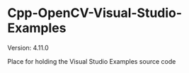 # Cpp-OpenCV-Visual-Studio-Examples

Version: 4.11.0

Place for holding the Visual Studio Examples source code

